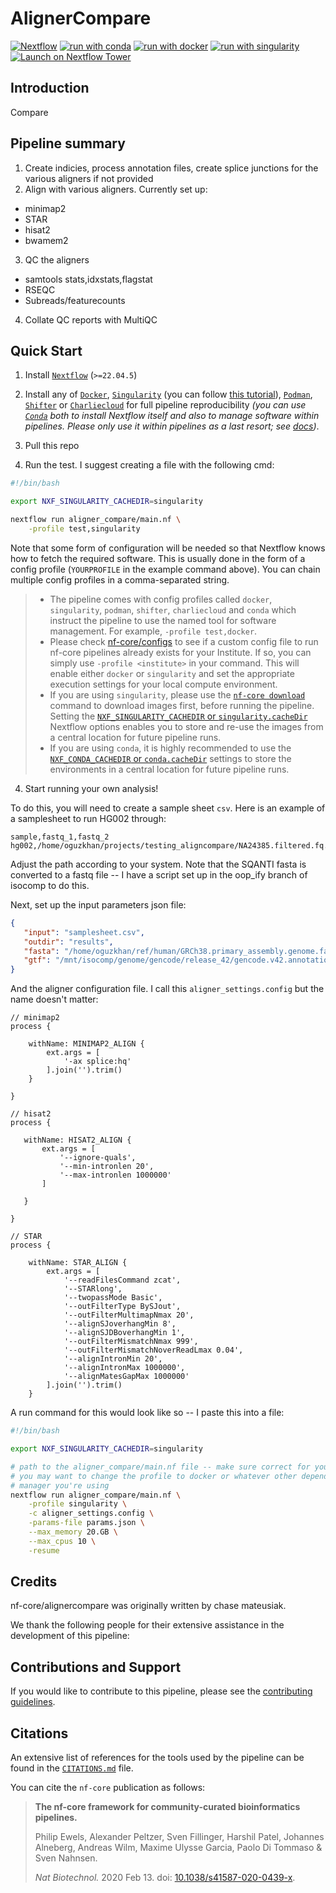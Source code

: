 # AlignerCompare

[![Nextflow](https://img.shields.io/badge/nextflow%20DSL2-%E2%89%A522.04.5-23aa62.svg)](https://www.nextflow.io/)
[![run with conda](http://img.shields.io/badge/run%20with-conda-3EB049?labelColor=000000&logo=anaconda)](https://docs.conda.io/en/latest/)
[![run with docker](https://img.shields.io/badge/run%20with-docker-0db7ed?labelColor=000000&logo=docker)](https://www.docker.com/)
[![run with singularity](https://img.shields.io/badge/run%20with-singularity-1d355c.svg?labelColor=000000)](https://sylabs.io/docs/)
[![Launch on Nextflow Tower](https://img.shields.io/badge/Launch%20%F0%9F%9A%80-Nextflow%20Tower-%234256e7)](https://tower.nf/launch?pipeline=https://github.com/nf-core/alignercompare)

## Introduction

Compare
## Pipeline summary

1. Create indicies, process annotation files, create splice junctions for
the various aligners if not provided
2. Align with various aligners. Currently set up:
  - minimap2
  - STAR
  - hisat2
  - bwamem2
3. QC the aligners
  - samtools stats,idxstats,flagstat
  - RSEQC
  - Subreads/featurecounts
4. Collate QC reports with MultiQC

## Quick Start

1. Install [`Nextflow`](https://www.nextflow.io/docs/latest/getstarted.html#installation) (`>=22.04.5`)

2. Install any of [`Docker`](https://docs.docker.com/engine/installation/), [`Singularity`](https://www.sylabs.io/guides/3.0/user-guide/) (you can follow [this tutorial](https://singularity-tutorial.github.io/01-installation/)), [`Podman`](https://podman.io/), [`Shifter`](https://nersc.gitlab.io/development/shifter/how-to-use/) or [`Charliecloud`](https://hpc.github.io/charliecloud/) for full pipeline reproducibility _(you can use [`Conda`](https://conda.io/miniconda.html) both to install Nextflow itself and also to manage software within pipelines. Please only use it within pipelines as a last resort; see [docs](https://nf-co.re/usage/configuration#basic-configuration-profiles))_.

3. Pull this repo

4. Run the test. I suggest creating a file with the following cmd:

  ```bash
  #!/bin/bash

  export NXF_SINGULARITY_CACHEDIR=singularity

  nextflow run aligner_compare/main.nf \
      -profile test,singularity
  ```

   Note that some form of configuration will be needed so that Nextflow knows how to fetch the required software. This is usually done in the form of a config profile (`YOURPROFILE` in the example command above). You can chain multiple config profiles in a comma-separated string.

   > - The pipeline comes with config profiles called `docker`, `singularity`, `podman`, `shifter`, `charliecloud` and `conda` which instruct the pipeline to use the named tool for software management. For example, `-profile test,docker`.
   > - Please check [nf-core/configs](https://github.com/nf-core/configs#documentation) to see if a custom config file to run nf-core pipelines already exists for your Institute. If so, you can simply use `-profile <institute>` in your command. This will enable either `docker` or `singularity` and set the appropriate execution settings for your local compute environment.
   > - If you are using `singularity`, please use the [`nf-core download`](https://nf-co.re/tools/#downloading-pipelines-for-offline-use) command to download images first, before running the pipeline. Setting the [`NXF_SINGULARITY_CACHEDIR` or `singularity.cacheDir`](https://www.nextflow.io/docs/latest/singularity.html?#singularity-docker-hub) Nextflow options enables you to store and re-use the images from a central location for future pipeline runs.
   > - If you are using `conda`, it is highly recommended to use the [`NXF_CONDA_CACHEDIR` or `conda.cacheDir`](https://www.nextflow.io/docs/latest/conda.html) settings to store the environments in a central location for future pipeline runs.

4. Start running your own analysis!

To do this, you will need to create a sample sheet `csv`. Here is an example of
a samplesheet to run HG002 through:

```raw
sample,fastq_1,fastq_2
hg002,/home/oguzkhan/projects/testing_aligncompare/NA24385.filtered.fq.gz,
```

Adjust the path according to your system. Note that the SQANTI fasta is converted
to a fastq file -- I have a script set up in the oop_ify branch of isocomp to
do this.

Next, set up the input parameters json file:

```json
{
   "input": "samplesheet.csv",
   "outdir": "results",
   "fasta": "/home/oguzkhan/ref/human/GRCh38.primary_assembly.genome.fa.gz",
   "gtf": "/mnt/isocomp/genome/gencode/release_42/gencode.v42.annotation.gtf"
}

```

And the aligner configuration file. I call this `aligner_settings.config` but
the name doesn't matter:

```raw
// minimap2
process {

    withName: MINIMAP2_ALIGN {
        ext.args = [
            '-ax splice:hq'
        ].join('').trim()
    }

}

// hisat2
process {

   withName: HISAT2_ALIGN {
       ext.args = [
           '--ignore-quals',
           '--min-intronlen 20',
           '--max-intronlen 1000000'
       ]

   }

}

// STAR
process {

    withName: STAR_ALIGN {
        ext.args = [
            '--readFilesCommand zcat',
            '--STARlong',
            '--twopassMode Basic',
            '--outFilterType BySJout',
            '--outFilterMultimapNmax 20',
            '--alignSJoverhangMin 8',
            '--alignSJDBoverhangMin 1',
            '--outFilterMismatchNmax 999',
            '--outFilterMismatchNoverReadLmax 0.04',
            '--alignIntronMin 20',
            '--alignIntronMax 1000000',
            '--alignMatesGapMax 1000000'
        ].join('').trim()
    }

```

A run command for this would look like so -- I paste this into a file:

```bash
#!/bin/bash

export NXF_SINGULARITY_CACHEDIR=singularity

# path to the aligner_compare/main.nf file -- make sure correct for your system
# you may want to change the profile to docker or whatever other dependency
# manager you're using
nextflow run aligner_compare/main.nf \
    -profile singularity \
    -c aligner_settings.config \
    -params-file params.json \
    --max_memory 20.GB \
    --max_cpus 10 \
    -resume

```

## Credits

nf-core/alignercompare was originally written by chase mateusiak.

We thank the following people for their extensive assistance in the development of this pipeline:

<!-- TODO nf-core: If applicable, make list of people who have also contributed -->

## Contributions and Support

If you would like to contribute to this pipeline, please see the [contributing guidelines](.github/CONTRIBUTING.md).

## Citations

<!-- TODO nf-core: Add citation for pipeline after first release. Uncomment lines below and update Zenodo doi and badge at the top of this file. -->
<!-- If you use  nf-core/alignercompare for your analysis, please cite it using the following doi: [10.5281/zenodo.XXXXXX](https://doi.org/10.5281/zenodo.XXXXXX) -->

<!-- TODO nf-core: Add bibliography of tools and data used in your pipeline -->

An extensive list of references for the tools used by the pipeline can be found in the [`CITATIONS.md`](CITATIONS.md) file.

You can cite the `nf-core` publication as follows:

> **The nf-core framework for community-curated bioinformatics pipelines.**
>
> Philip Ewels, Alexander Peltzer, Sven Fillinger, Harshil Patel, Johannes Alneberg, Andreas Wilm, Maxime Ulysse Garcia, Paolo Di Tommaso & Sven Nahnsen.
>
> _Nat Biotechnol._ 2020 Feb 13. doi: [10.1038/s41587-020-0439-x](https://dx.doi.org/10.1038/s41587-020-0439-x).

